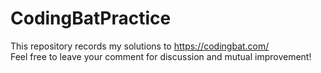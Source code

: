 # CodingBatPractice
This repository records my solutions to https://codingbat.com/<br>
Feel free to leave your comment for discussion and mutual improvement!
